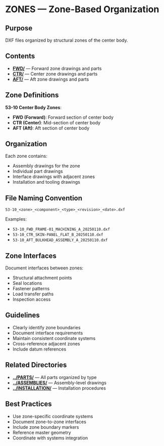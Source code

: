 # ZONES — Zone-Based Organization

## Purpose
DXF files organized by structural zones of the center body.

## Contents
- **[FWD/](FWD/)** — Forward zone drawings and parts
- **[CTR/](CTR/)** — Center zone drawings and parts
- **[AFT/](AFT/)** — Aft zone drawings and parts

## Zone Definitions
**53-10 Center Body Zones**:
- **FWD (Forward)**: Forward section of center body
- **CTR (Center)**: Mid-section of center body
- **AFT (Aft)**: Aft section of center body

## Organization
Each zone contains:
- Assembly drawings for the zone
- Individual part drawings
- Interface drawings with adjacent zones
- Installation and tooling drawings

## File Naming Convention
```
53-10_<zone>_<component>_<type>_<revision>_<date>.dxf
```

Examples:
- `53-10_FWD_FRAME-01_MACHINING_A_20250110.dxf`
- `53-10_CTR_SKIN-PANEL_FLAT_B_20250110.dxf`
- `53-10_AFT_BULKHEAD_ASSEMBLY_A_20250110.dxf`

## Zone Interfaces
Document interfaces between zones:
- Structural attachment points
- Seal locations
- Fastener patterns
- Load transfer paths
- Inspection access

## Guidelines
- Clearly identify zone boundaries
- Document interface requirements
- Maintain consistent coordinate systems
- Cross-reference adjacent zones
- Include datum references

## Related Directories
- **[../PARTS/](../PARTS/)** — All parts organized by type
- **[../ASSEMBLIES/](../ASSEMBLIES/)** — Assembly-level drawings
- **[../INSTALLATION/](../INSTALLATION/)** — Installation procedures

## Best Practices
- Use zone-specific coordinate systems
- Document zone-to-zone interfaces
- Include zone boundary markers
- Reference master geometry
- Coordinate with systems integration

